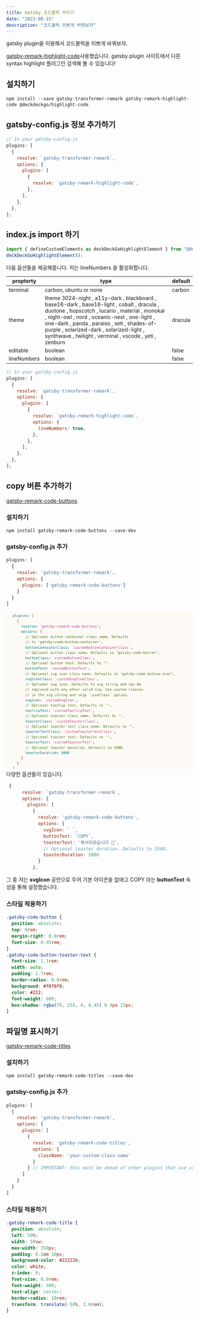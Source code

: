 ```yaml
---
title: Gatsby 코드블럭 꾸미기
date: "2023-08-15"
description: "코드블럭 이쁘게 바꿔보자"
---
```


gatsby  plugin을 이용해서 코드블럭을 이쁘게 바꿔보자.

[gatsby-remark-highlight-code](https://www.gatsbyjs.com/plugins/gatsby-remark-highlight-code/)사용했습니다.
gatsby plugin 사이트에서 다른 syntax highlight 플러그인 검색해 볼 수 있습니다!

## 설치하기
```shell
npm install --save gatsby-transformer-remark gatsby-remark-highlight-code @deckdeckgo/highlight-code
```

## gatsby-config.js 정보 추가하기
```javascript:title=gatsby-config.js
// In your gatsby-config.js
plugins: [
  {
    resolve: `gatsby-transformer-remark`,
    options: {
      plugins: [
        {
          resolve: `gatsby-remark-highlight-code`,
        },
      ],
    },
  },
];
```

## index.js import 하기

```javascript:title=index.js
import { defineCustomElements as deckDeckGoHighlightElement } from "@deckdeckgo/highlight-code/dist/loader";
deckDeckGoHighlightElement();
```

다음 옵션들을 제공해줍니다.
저는 lineNumbers 을 활성화합니다.

|propterty|type|default|
|---|---|---|
|terminal| carbon, ubuntu or none|carbon|
|theme	| theme	3024-night , a11y-dark , blackboard , base16-dark , base16-light , cobalt , dracula , duotone , hopscotch , lucario , material , monokai , night-owl , nord , oceanic-next , one-light , one-dark , panda , paraiso , seti , shades-of-purple , solarized-dark , solarized-light , synthwave , twilight , verminal , vscode , yeti , zenburn|dracula|
|editable | boolean|false|
|lineNumbers | boolean|false|



```javascript:title=gatsby-config.js
// In your gatsby-config.js
plugins: [
  {
    resolve: `gatsby-transformer-remark`,
    options: {
      plugins: [
        {
          resolve: `gatsby-remark-highlight-code`,
          options: {
            lineNumbers: true,
          },
        },
      ],
    },
  },
];
```

## copy 버튼 추가하기
[gatsby-remark-code-buttons](https://www.gatsbyjs.com/plugins/gatsby-remark-code-buttons/)

### 설치하기

```shell
npm install gatsby-remark-code-buttons --save-dev
```

### gatsby-config.js 추가

```javascript:title=gatsby-config.js
plugins: [
  {
    resolve: 'gatsby-transformer-remark',
    options: {
      plugins: ['gatsby-remark-code-buttons']
    }
  }
]
```

![code-button options](./image-3.png)
다양한 옵션들이 있습니다.

```javascript:title=gatsby-config.js
 {
      resolve: `gatsby-transformer-remark`,
      options: {
        plugins: [
          {
            resolve: 'gatsby-remark-code-buttons',
            options: {
              svgIcon: ` `,
              buttonText: `COPY`,
              toasterText: '복사되었습니다 👏',
              // Optional toaster duration. Defaults to 3500.
              toasterDuration: 5000
            }
          },
```


그 중 저는 **svgIcon** 공란으로 두어 기본 아이콘을 없애고
COPY 라는  **buttonText** 속성을 통해 설정했습니다.

### 스타일 적용하기

```css:title=style.css
.gatsby-code-button {
  position: absolute;
  top: 0rem;
  margin-right: 0.8rem;
  font-size: 0.95rem;
}
.gatsby-code-button-toaster-text {
  font-size: 1.1rem;
  width: auto;
  padding: 1.7rem;
  border-radius: 0.8rem;
  background: #f0f0f0;
  color: #222;
  font-weight: 600;
  box-shadow: rgba(79, 255, 4, 0.45) 0 4px 15px;
}
```

## 파일명 표시하기

[gatsby-remark-code-titles](https://www.gatsbyjs.com/plugins/@pastelsky/gatsby-remark-code-titles/)

### 설치하기

```shell
npm install gatsby-remark-code-titles --save-dev
```

### gatsby-config.js 추가

``` javascript:title=gatsby-config.js
plugins: [
  {
    resolve: 'gatsby-transformer-remark',
    options: {
      plugins: [
        {
          resolve: 'gatsby-remark-code-titles',
          options: {
            className: 'your-custom-class-name'
          }
        } // IMPORTANT: this must be ahead of other plugins that use code blocks
      ]
    }
  }
]
```

### 스타일 적용하기

```css:title=style.css
.gatsby-remark-code-title {
  position: absolute;
  left: 50%;
  width: 50vw;
  max-width: 350px;
  padding: 0.2em 10px;
  background-color: #22222b;
  color: white;
  z-index: 0;
  font-size: 0.9rem;
  font-weight: 500;
  text-align: center;
  border-radius: 10rem;
  transform: translate(-50%, 1.6rem);
}
```
